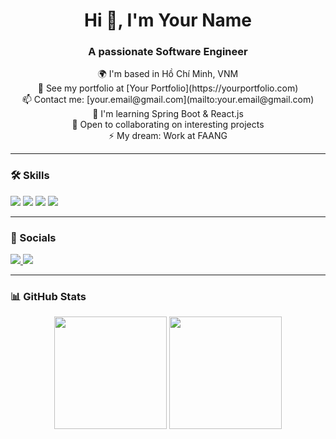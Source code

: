 <h1 align="center"> Hi 👋, I'm Your Name </h1>
<h3 align="center">A passionate Software Engineer</h3>

<p align="center">
  🌍 I'm based in Hồ Chí Minh, VNM <br/>
  💼 See my portfolio at [Your Portfolio](https://yourportfolio.com) <br/>
  📫 Contact me: [your.email@gmail.com](mailto:your.email@gmail.com) <br/>
  🧠 I'm learning Spring Boot & React.js <br/>
  🤝 Open to collaborating on interesting projects <br/>
  ⚡ My dream: Work at FAANG
</p>

---

### 🛠 Skills
<p align="left">
  <img src="https://img.shields.io/badge/Java-007396?style=for-the-badge&logo=java&logoColor=white"/>
  <img src="https://img.shields.io/badge/Spring_Boot-6DB33F?style=for-the-badge&logo=spring&logoColor=white"/>
  <img src="https://img.shields.io/badge/React-61DAFB?style=for-the-badge&logo=react&logoColor=black"/>
  <img src="https://img.shields.io/badge/Node.js-43853D?style=for-the-badge&logo=node.js&logoColor=white"/>
</p>

---

### 🔗 Socials
<p align="left">
  <a href="https://linkedin.com/in/yourprofile" target="_blank">
    <img src="https://img.shields.io/badge/LinkedIn-0077B5?style=for-the-badge&logo=linkedin&logoColor=white"/>
  </a>
  <a href="https://github.com/yourusername" target="_blank">
    <img src="https://img.shields.io/badge/GitHub-181717?style=for-the-badge&logo=github&logoColor=white"/>
  </a>
</p>

---

### 📊 GitHub Stats
<p align="center">
  <img src="https://github-readme-stats.vercel.app/api?username=yourusername&show_icons=true&theme=radical" height="180em"/>
  <img src="https://github-readme-stats.vercel.app/api/top-langs/?username=yourusername&layout=compact&theme=radical" height="180em"/>
</p>
